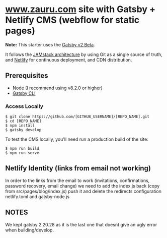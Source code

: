 # www.zauru.com site with Gatsby + Netlify CMS (webflow for static pages)

**Note:** This starter uses the [Gatsby v2 Beta](https://www.gatsbyjs.org/blog/2018-06-16-announcing-gatsby-v2-beta-launch/).

It follows the [JAMstack architecture](https://jamstack.org) by using Git as a single source of truth, and [Netlify](https://www.netlify.com) for continuous deployment, and CDN distribution.

## Prerequisites

- Node (I recommend using v8.2.0 or higher)
- [Gatsby CLI](https://www.gatsbyjs.org/docs/)

### Access Locally
```
$ git clone https://github.com/[GITHUB_USERNAME]/[REPO_NAME].git
$ cd [REPO_NAME]
$ npm install
$ gatsby develop
```
To test the CMS locally, you'll need run a production build of the site:
```
$ npm run build
$ npm run serve
```

## Netlify Identity (links from email not working)

In order to the links from the email to work (invitations, confirmations, password recovery, email change) we need to add the index.js back (copy from src/pages/blog/index.js) push it and delete the redirects configuration netlify.toml and gatsby-node.js

## NOTES

We kept gatsby 2.20.28 as it is the last one that doesnt give an ugly error when building/develop.

